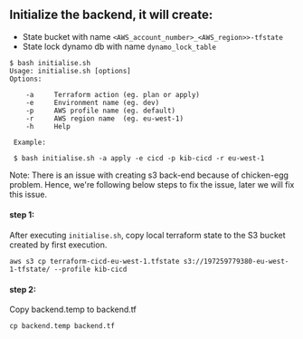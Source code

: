 Initialize the backend, it will create:
-- 
* State bucket with name `<AWS_account_number>_<AWS_region>>-tfstate`
* State lock dynamo db with name `dynamo_lock_table`

```shell
$ bash initialise.sh
Usage: initialise.sh [options]
Options:

    -a     Terraform action (eg. plan or apply)
    -e     Environment name (eg. dev)
    -p     AWS profile name (eg. default)
    -r     AWS region name  (eg. eu-west-1)
    -h     Help
 
 Example: 
 
 $ bash initialise.sh -a apply -e cicd -p kib-cicd -r eu-west-1
```

Note: There is an issue with creating s3 back-end because of chicken-egg problem.
Hence, we're following below steps to fix the issue, later we will fix this issue.


#### step 1:
  
After executing `initialise.sh`, copy local terraform state to the S3 bucket created by first execution.

```aws s3 cp terraform-cicd-eu-west-1.tfstate s3://197259779380-eu-west-1-tfstate/ --profile kib-cicd```

#### step 2:

Copy backend.temp to backend.tf
  
```cp backend.temp backend.tf```
